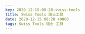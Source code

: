 ```yaml
---
key: 2020-12-15-00-28-swiss-tools
title: Swiss Tools 瑞士工具
date: 2020-12-15 00:28 +0800
tags: Swiss Tools 瑞士 工具
---
```




<!--more-->
